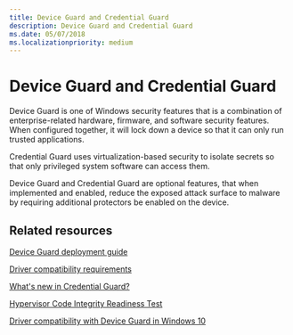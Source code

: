 ```yaml
---
title: Device Guard and Credential Guard
description: Device Guard and Credential Guard
ms.date: 05/07/2018
ms.localizationpriority: medium
---
```




# Device Guard and Credential Guard


Device Guard is one of Windows security features that is a combination of enterprise-related hardware, firmware, and software security features. When configured together, it will lock down a device so that it can only run trusted applications.

Credential Guard uses virtualization-based security to isolate secrets so that only privileged system software can access them.

Device Guard and Credential Guard are optional features, that when implemented and enabled, reduce the exposed attack surface to malware by requiring additional protectors be enabled on the device.

## Related resources

[Device Guard deployment guide](https://docs.microsoft.com/windows/security/threat-protection/windows-defender-application-control/windows-defender-application-control-deployment-guide)

[Driver compatibility requirements](https://blogs.msdn.microsoft.com/windows_hardware_certification/2015/05/22/driver-compatibility-with-device-guard-in-windows-10/)

[What's new in Credential Guard?](https://docs.microsoft.com/windows/whats-new/whats-new-windows-10-version-1507-and-1511)

[Hypervisor Code Integrity Readiness Test](https://docs.microsoft.com/windows-hardware/test/hlk/testref/b972fc52-2468-4462-9799-6a1898808c86)

[Driver compatibility with Device Guard in Windows 10](https://blogs.msdn.microsoft.com/windows_hardware_certification/2015/05/22/driver-compatibility-with-device-guard-in-windows-10/)







